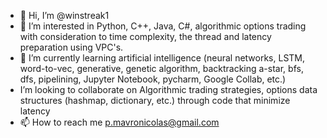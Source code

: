 - 👋 Hi, I’m @winstreak1
- 👀 I’m interested in Python, C++, Java, C#, algorithmic options trading with consideration to time complexity, the thread and latency preparation using VPC's.
- 🌱 I’m currently learning artificial intelligence (neural networks, LSTM, word-to-vec, generative, genetic algorithm, backtracking a-star, bfs, dfs, pipelining, Jupyter Notebook, pycharm, Google Collab, etc.)
- I’m looking to collaborate on Algorithmic trading strategies, options data structures (hashmap, dictionary, etc.) through code that minimize latency
- 📫 How to reach me p.mavronicolas@gmail.com

<!---
winstreak1/winstreak1 is a ✨ special ✨ repository because its `README.md` (this file) appears on your GitHub profile.
You can click the Preview link to take a look at your changes.
--->
